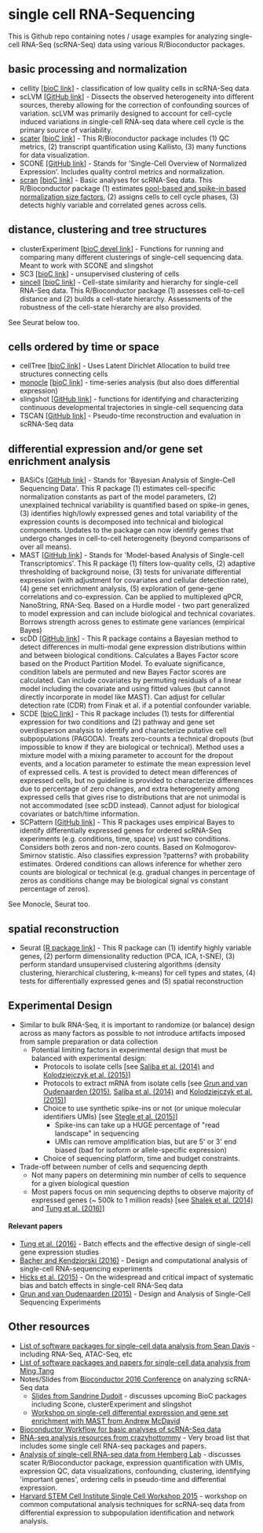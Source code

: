 # single cell RNA-Sequencing

This is Github repo containing notes / usage examples for analyzing single-cell RNA-Seq (scRNA-Seq) data using various R/Bioconductor packages.

## basic processing and normalization 

* cellity [[bioC link](https://bioconductor.org/packages/release/bioc/html/cellity.html)] - classification of low quality cells in scRNA-Seq data
* scLVM [[GitHub link](https://github.com/PMBio/scLVM)] - Dissects the observed heterogeneity into different sources, thereby allowing for the correction of confounding sources of variation. scLVM was primarily designed to account for cell-cycle induced variations in single-cell RNA-seq data where cell cycle is the primary source of variability.
* [scater](https://github.com/stephaniehicks/bioconductorNotes/blob/master/scRNASeq/basic_processing/scater.Rmd) [[bioC link](https://www.bioconductor.org/packages/release/bioc/html/scater.html)] - This R/Bioconductor package includes (1) QC metrics, (2) transcript quantification using Kallisto, (3) many functions for data visualization.
* SCONE [[GitHub link](https://github.com/YosefLab/scone)] - Stands for 'Single-Cell Overview of Normalized Expression'. Includes quality control metrics and normalization. 
* [scran](https://github.com/stephaniehicks/bioconductorNotes/blob/master/scRNASeq/basic_processing/scran.Rmd) [[bioC link](http://bioconductor.org/packages/release/bioc/html/scran.html)] - Basic analyses for scRNA-Seq data. This R/Bioconductor package (1) estimates [pool-based and spike-in based normalization size factors](https://genomebiology.biomedcentral.com/articles/10.1186/s13059-016-0947-7), (2) assigns cells to cell cycle phases, (3) detects highly variable and correlated genes across cells.


## distance, clustering and tree structures 

* clusterExperiment [[bioC devel link](http://bioconductor.org/packages/devel/bioc/html/clusterExperiment.html)] - Functions for running and comparing many different clusterings of single-cell sequencing data. Meant to work with SCONE and slingshot
* SC3 [[bioC link](https://bioconductor.org/packages/release/bioc/html/SC3.html)] - unsupervised clustering of cells
* [sincell](https://github.com/stephaniehicks/bioconductorNotes/blob/master/scRNASeq/distance_clustering/sincell.Rmd) [[bioC link](http://bioconductor.org/packages/release/bioc/html/sincell.html)] - Cell-state similarity and hierarchy for single-cell RNA-Seq data. This R/Bioconductor package (1) assesses cell-to-cell distance and (2) builds a cell-state hierarchy. Assessments of the robustness of the cell-state hierarchy are also provided.

See Seurat below too. 

## cells ordered by time or space

* cellTree [[bioC link](http://bioconductor.org/packages/release/bioc/html/cellTree.html)] - Uses Latent Dirichlet Allocation to build tree structures connecting cells
* [monocle](https://github.com/stephaniehicks/bioconductorNotes/blob/master/scRNASeq/ordered_pseudotime/monocle.Rmd) [[bioC link](https://bioconductor.org/packages/release/bioc/html/monocle.html)] - time-series analysis (but also does differential expression)
* slingshot [[GitHub link](https://github.com/kstreet13/slingshot)] - functions for identifying and characterizing continuous developmental trajectories in single-cell sequencing data
* TSCAN [[GitHub link](https://github.com/zji90/TSCAN)] - Pseudo-time reconstruction and evaluation in scRNA-Seq data


## differential expression and/or gene set enrichment analysis

* BASiCs [[GitHub link](https://github.com/catavallejos/BASiCS)] - Stands for 'Bayesian Analysis of Single-Cell Sequencing Data'. This R package (1) estimates cell-specific normalization constants as part of the model parameters, (2) unexplained technical variability is quantified based on spike-in genes, (3) identifies high/lowly expressed genes and total variability of the expression counts is decomposed into technical and biological components. Updates to the package can now identify genes that undergo changes in cell-to-cell heterogeneity (beyond comparisons of over all means).
* MAST [[GitHub link](https://github.com/RGLab/MAST)] - Stands for 'Model-based Analysis of Single-cell Transcriptomics'. This R package (1) filters low-quality cells, (2) adaptive thresholding of background noise, (3) tests for univariate differential expression (with adjustment for covariates and cellular detection rate), (4) gene set enrichment analysis, (5) exploration of gene-gene correlations and co-expression. Can be applied to multiplexed qPCR, NanoString, RNA-Seq. Based on a Hurdle model - two part generalized to model expression and can include biological and technical covariates. Borrows strength across genes to estimate gene variances (empirical Bayes)
* scDD [[GitHub link](https://github.com/kdkorthauer/scDD)] - This R package contains a Bayesian method to detect differences in multi-modal gene expression distributions within and between biological conditions. Calculates a Bayes Factor score based on the Product Partition Model. To evaluate significance, condition labels are permuted and new Bayes Factor scores are calculated. Can include covariates by permuting residuals of a linear model including the covariate and using fitted values (but cannot directly incorporate in model like MAST). Can adjust for cellular detection rate (CDR) from Finak et al. if a potential confounder variable.
* SCDE [[bioC link](https://www.bioconductor.org/packages/release/bioc/html/scde.html)] - This R package includes (1) tests for differential expression for two conditions and (2) pathway and gene set overdisperson analysis to identify and characterize putative cell subpopulations (PAGODA). Treats zero-counts a technical dropouts (but impossible to know if they are biological or technical). Method uses a mixture model with a mixing parameter to account for the dropout events, and a location parameter to estimate the mean expression level of expressed cells. A test is provided to detect mean differences of expressed cells, but no guideline is provided to characterize differences due to percentage of zero changes, and extra heterogeneity among expressed cells that gives rise to distributions that are not unimodal is not accommodated (see scDD instead). Cannot adjust for biological covariates or batch/time information. 
* SCPattern [[GitHub link](https://github.com/lengning/SCPattern)] - This R packages uses empirical Bayes to identify differentially expressed genes for ordered scRNA-Seq experiments (e.g. conditions, time, space) vs just two conditions. Considers both zeros and non-zero counts. Based on Kolmogorov-Smirnov statistic. Also classifies expression ?patterns? with probability estimates. Ordered conditions can allows inference for whether zero counts are biological or technical (e.g. gradual changes in percentage of zeros as conditions change may be biological signal vs constant percentage of zeros).

See Monocle, Seurat too.


## spatial reconstruction

* Seurat [[R package link](http://www.satijalab.org/seurat.html)] - This R package can (1) identify highly variable genes, (2) perform dimensionality reduction (PCA, ICA, t-SNE), (3) perform standard unsupervised clustering algorithms (density clustering, hierarchical clustering, k-means) for cell types and states, (4) tests for differentially expressed genes and (5) spatial reconstruction 


## Experimental Design

* Similar to bulk RNA-Seq, it is important to randomize (or balance) design across as many factors as possible to not introduce artifacts imposed from sample preparation or data collection
	* Potential limiting factors in experimental design that must be balanced with experimental design: 
		* Protocols to isolate cells [see [Saliba et al. (2014)](http://www.ncbi.nlm.nih.gov/pubmed/25053837) and [Kolodziejczyk et al. (2015)](http://www.ncbi.nlm.nih.gov/pubmed/26000846)]
		* Protocols to extract mRNA from isolate cells [see [Grun and van Oudenaarden (2015)](http://www.ncbi.nlm.nih.gov/pubmed/26544934), [Saliba et al. (2014)](http://www.ncbi.nlm.nih.gov/pubmed/25053837) and [Kolodziejczyk et al. (2015)](http://www.ncbi.nlm.nih.gov/pubmed/26000846)]
		* Choice to use synthetic spike-ins or not (or unique molecular identifiers UMIs) [see [Stegle et al. (2015)](http://www.ncbi.nlm.nih.gov/pubmed/25628217)]
			* Spike-ins can take up a HUGE percentage of "read landscape" in sequencing
			* UMIs can remove amplification bias, but are 5' or 3' end biased (bad for isoform or allele-specific expression)
		* Choice of sequencing platform, time and budget constraints. 
* Trade-off between number of cells and sequencing depth
	* Not many papers on determining min number of cells to sequence for a given biological question
	* Most papers focus on min sequencing depths to observe majority of expressed genes (~ 500k to 1 million reads) [see [Shalek et al. (2014)](http://www.ncbi.nlm.nih.gov/pubmed/24919153) and [Tung et al. (2016)](http://giphy.com/gifs/barack-obama-president-they-tried-TEFplLVRDMWBi)]
		

#### Relevant papers 

* [Tung et al. (2016)](http://biorxiv.org/content/early/2016/07/08/062919) - Batch effects and the effective design of single-cell gene expression studies
* [Bacher and Kendziorski (2016)](http://genomebiology.biomedcentral.com/articles/10.1186/s13059-016-0927-y) - Design and computational analysis of single-cell RNA-sequencing experiments
* [Hicks et al. (2015)](http://biorxiv.org/content/early/2015/12/27/025528) - On the widespread and critical impact of systematic bias and batch effects in single-cell RNA-Seq data
* [Grun and van Oudenaarden (2015)](http://www.ncbi.nlm.nih.gov/pubmed/26544934) - Design and Analysis of Single-Cell Sequencing Experiments


## Other resources

* [List of software packages for single-cell data analysis from Sean Davis](https://github.com/seandavi/awesome-single-cell/blob/master/README.md) - including RNA-Seq, ATAC-Seq, etc
* [List of software packages and papers for single-cell data analysis from Ming Tang](https://github.com/crazyhottommy/RNA-seq-analysis#single-cell-rna-seq)
* Notes/Slides from [Bioconductor 2016 Conference](http://bioconductor.org/help/course-materials/2016/BioC2016/) on analyzing scRNA-Seq data
	* [Slides from Sandrine Dudoit](http://bioconductor.org/help/course-materials/2016/BioC2016/InvitedTalks1/160624-Dudoit-scrnaseq.pdf) - discusses upcoming BioC packages including Scone, clusterExperiment and slingshot
	* [Workshop on single-cell differential expression and gene set enrichment with MAST from Andrew McDavid](http://bioconductor.org/help/course-materials/2016/BioC2016/ConcurrentWorkshops2/McDavid.html)
* [Bioconductor Workflow for basic analyses of scRNA-Seq data](http://bioconductor.org/help/workflows/simpleSingleCell/)
* [RNA-seq analysis resources from crazyhottommy](https://github.com/crazyhottommy/RNA-seq-analysis#single-cell-rna-seq) - Very broad list that includes some single cell RNA-seq packages and papers.
* [Analysis of single-cell RNA-seq data from Hemberg Lab](http://hemberg-lab.github.io/scRNA.seq.course/index.html) - discusses scater R/Bioconductor package, expression quantification with UMIs, expression QC, data visualizations, confounding, clustering, identifying 'important genes', ordering cells in pseudo-time and differential expression. 
* [Harvard STEM Cell Institute Single Cell Workshop 2015](http://hms-dbmi.github.io/scw/) - workshop on common computational analysis techniques for scRNA-seq data from differential expression to subpopulation identification and network analysis.


